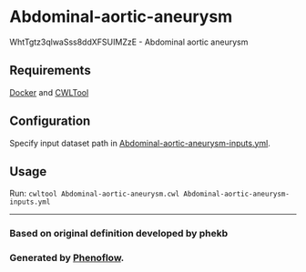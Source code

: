 # Abdominal-aortic-aneurysm

WhtTgtz3qlwaSss8ddXFSUIMZzE - Abdominal aortic aneurysm

## Requirements

[Docker](https://docs.docker.com/install/) and [CWLTool](https://github.com/common-workflow-language/cwltool#install)

## Configuration

Specify input dataset path in [Abdominal-aortic-aneurysm-inputs.yml](Abdominal-aortic-aneurysm-inputs.yml).

## Usage

Run: `cwltool Abdominal-aortic-aneurysm.cwl Abdominal-aortic-aneurysm-inputs.yml`

***

### Based on original definition developed by phekb
### Generated by [Phenoflow](https://kclhi.org/phenoflow).
